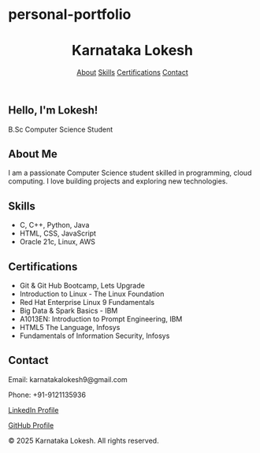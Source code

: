 # personal-portfolio

<!DOCTYPE html>
<html lang="en">
<head>
  <meta charset="UTF-8">
  <link rel="stylesheet" href="style.css">
</head>
<body>
  <header>
    <h1>Karnataka Lokesh</h1>
    <nav>
      <a href="#about">About</a>
      <a href="#skills">Skills</a>
      <a href="#certifications">Certifications</a>
      <a href="#contact">Contact</a>
    </nav>
  </header>
  <section class="hero">
    <h2>Hello, I'm Lokesh!</h2>
    <p>B.Sc Computer Science Student</p>
  </section>
  <section id="about">
    <h2>About Me</h2>
    <p>I am a passionate Computer Science student skilled in programming, cloud computing. I love building projects and exploring new technologies.</p>
  </section>
  <section id="skills">
    <h2>Skills</h2>
    <ul>
      <li>C, C++, Python, Java</li>
      <li>HTML, CSS, JavaScript</li>
      <li>Oracle 21c, Linux, AWS</li>
    </ul>
  </section>
  <section id="certifications">
    <h2>Certifications</h2>
    <ul>
      <li>Git & Git Hub Bootcamp, Lets Upgrade</li>
      <li>Introduction to Linux - The Linux Foundation</li>
      <li>Red Hat Enterprise Linux 9 Fundamentals</li>
      <li>Big Data & Spark Basics - IBM</li>
      <li>A1013EN: Introduction to Prompt Engineering, IBM</li>
      <li>HTML5 The Language, Infosys</li>
      <li>Fundamentals of Information Security, Infosys</li>
    </ul>
  </section>
  <section id="contact">
    <h2>Contact</h2>
    <p>Email: karnatakalokesh9@gmail.com</p>
    <p>Phone: +91-9121135936</p>
    <p><a href="https://www.linkedin.com/in/karnataka-lokesh-6298a9263" target="_blank">LinkedIn Profile</a></p>
    <p><a href="https://github.com/Karnatakalokesh/KLokesh.git" target="_blank">GitHub Profile</a></p>
  </section>

  <footer>
    <p>© 2025 Karnataka Lokesh. All rights reserved.</p>
  </footer>

</body>
</html>
